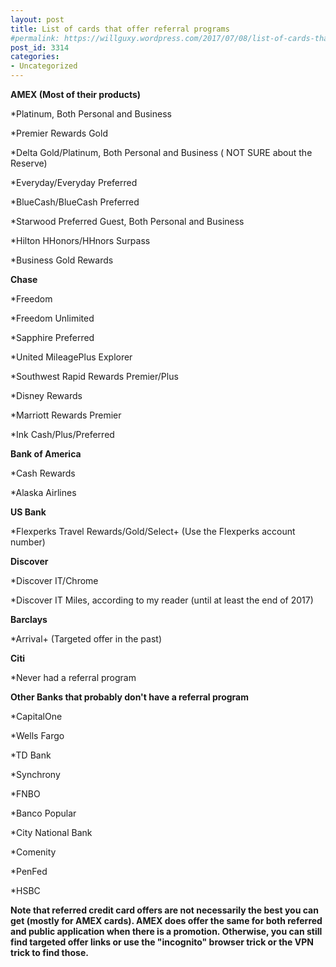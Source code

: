 ```yaml
---
layout: post
title: List of cards that offer referral programs
#permalink: https://willguxy.wordpress.com/2017/07/08/list-of-cards-that-offer-referral-programs/index.html
post_id: 3314
categories: 
- Uncategorized
---
```


**AMEX (Most of their products)**


*Platinum, Both Personal and Business

	
*Premier Rewards Gold

	
*Delta Gold/Platinum, Both Personal and Business (
NOT SURE about the Reserve)

	
*Everyday/Everyday Preferred

	
*BlueCash/BlueCash Preferred

	
*Starwood Preferred Guest, Both Personal and Business

	
*Hilton HHonors/HHnors Surpass

	
*Business Gold Rewards

**Chase**


*Freedom

	
*Freedom Unlimited

	
*Sapphire Preferred

	
*United MileagePlus Explorer

	
*Southwest Rapid Rewards Premier/Plus

	
*Disney Rewards

	
*Marriott Rewards Premier

	
*Ink Cash/Plus/Preferred

**Bank of America**


*Cash Rewards

	
*Alaska Airlines

**US Bank**


*Flexperks Travel Rewards/Gold/Select+ (Use the Flexperks account number)

**Discover**


*Discover IT/Chrome

	
*Discover IT Miles, according to my reader (until at least the end of 2017)

**Barclays**


*Arrival+ (Targeted offer in the past)

**Citi**


*Never had a referral program

**Other Banks that probably don't have a referral program**


*CapitalOne

	
*Wells Fargo

	
*TD Bank

	
*Synchrony

	
*FNBO

	
*Banco Popular

	
*City National Bank

	
*Comenity

	
*PenFed

	
*HSBC

**Note that referred credit card offers are not necessarily the best you can get (mostly for AMEX cards). AMEX does offer the same for both referred and public application when there is a promotion. Otherwise, you can still find targeted offer links or use the "incognito" browser trick or the VPN trick to find those.**
